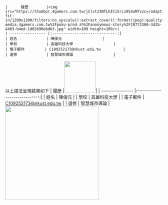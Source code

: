 ```
|      履歷        |<img src="https://thumbor.4gamers.com.tw/jClst23NTLhICi5rizOS4uM7vzc=/adaptive-fit-in/1200x1200/filters:no_upscale():extract_cover():format(jpeg):quality(85)/https%3A%2F%2Fugc-media.4gamers.com.tw%2Fpuku-prod-zh%2Fanonymous-story%2F10772380-3d2b-4403-b4ed-1d02b90ebdb3.jpg" width=100 height=100/>|
| ---------------- |:-----------------------------:|
| 姓名             | 陳俊元                  |
| 學校             | 高雄科技大學                  |
| 電子郵件         | C109252173@nkust.edu.tw          |
| 選修             | 智慧城市導論                  |
```
以上語法呈現結果如下
|      履歷        |<img src="https://thumbor.4gamers.com.tw/jClst23NTLhICi5rizOS4uM7vzc=/adaptive-fit-in/1200x1200/filters:no_upscale():extract_cover():format(jpeg):quality(85)/https%3A%2F%2Fugc-media.4gamers.com.tw%2Fpuku-prod-zh%2Fanonymous-story%2F10772380-3d2b-4403-b4ed-1d02b90ebdb3.jpg" width=100 height=100/>|
| ---------------- |:-----------------------------:|
| 姓名             | 陳俊元                  |
| 學校             | 高雄科技大學                  |
| 電子郵件         | C109252173@nkust.edu.tw          |
| 選修             | 智慧城市導論                  |
<img src="[https://s05.calm9.com/qrcode/2024-04/PMDE5W96OU.png" width=300 height=300/>
